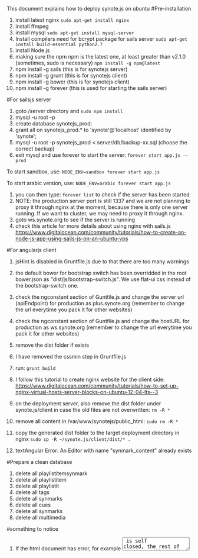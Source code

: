 This document explains how to deploy synote.js on ubuntu
#Pre-installation
1. install latest nginx
```sudo apt-get install nginx```
1. install ffmpeg
1. install mysql
```sudo apt-get install mysql-server```
1. Install compilers need for bcrypt package for sails server
```sudo apt-get install build-essential python2.7```
1. install Node.js
1. making sure the npm npm is the latest one, at least greater than v2.1.0 (sometimes, sudo is necessary)
```npm install -g npm@latest```
1. npm install -g sails (this is for synotejs server)
1. npm install -g grunt (this is for synotejs client)
1. npm install -g bower (this is for synotejs client)
1. npm install -g forever (this is used for starting the sails server)

#For sailsjs server
1. goto /server directory and
```sudo npm install```
1. mysql -u root -p
1. create database synotejs_prod;
1. grant all on synotejs_prod.* to 'synote'@'localhost' identified by 'synote';
1. mysql -u root -p synotejs_prod < server/db/backup-xx.sql (choose the correct backup)
1. exit mysql and use forever to start the server:
```forever start app.js --prod```

To start sandbox, use:
```NODE_ENV=sandbox forever start app.js```

To start arabic version, use:
```NODE_ENV=arabic forever start app.js```

1. you can then type:
```forever list```
to check if the server has been started
1. NOTE: the production server port is still 1337 and we are not planning to proxy it through nginx at the moment, because there is only one server running. If we want to cluster, we may need to proxy it through nginx.
1. goto ws.synote.org to see if the server is running
1. check this article for more details about using nginx with sails.js
https://www.digitalocean.com/community/tutorials/how-to-create-an-node-js-app-using-sails-js-on-an-ubuntu-vps

#For angularjs client
1. jsHint is disabled in Gruntfile.js due to that there are too many warnings
1. the default bower for bootstrap switch has been overridded in the root bower.json as "dist/js/bootstrap-switch.js". We use flat-ui css instead of the bootstrap-switch one.
1. check the ngconstant section of Guntfile.js and change the server url (apiEndpoint) for production as plus.synote.org (remember to change the url everytime you pack it for other websites)
1. check the ngconstant section of Guntfile.js and change the hostURL for production as ws.synote.org (remember to change the url everytime you pack it for other websites)
1. remove the dist folder if exists
1. I have removed the cssmin step in Gruntfile.js
1. run:
```grunt build```
1. I follow this tutorial to create nginx website for the client side:
https://www.digitalocean.com/community/tutorials/how-to-set-up-nginx-virtual-hosts-server-blocks-on-ubuntu-12-04-lts--3
1. on the deployment server, also remove the dist folder under synote.js/client in case the old files are not overwritten:
```rm -R *```
1. remove all content in /var/www/synotejs/public_html:
```sudo rm -R *```
1. copy the generated dist folder to the target deployment directory in nginx
```sudo cp -R ~/synote.js/client/dist/* .```

1. textAngular Error: An Editor with name "synmark_content" already exists <text-angular name="synmark_content" placeholder="Synmark Content..." rows="5" ta-toolbar="[['bold','italics','underline','ul', 'ol']]" ng-model="synmarkContent" class="ng-pristine ng-untouched ng-valid ng-isolate-scope ta-root">

#Prepare a clean database
1. delete all playlistitemsynmark
1. delete all playlistitem
1. delete all playlistit
1. delete all tags
1. delete all synmarks
1. delete all cues
1. delete all synmarks
1. delete all multimedia

#something to notice
1. If the html document has error, for example <textarea> is self closed, the rest of the page will display differently after grunt serve. So if you find any function doesn't show well after packaging think about this possibility first.